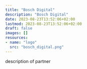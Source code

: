 ```yaml
---
title: "Bosch Digital"
description: "Bosch Digital"
date: 2023-08-23T13:52:06+02:00
lastmod: 2023-08-23T13:52:06+02:00
draft: false
images: []
resources:
- name: "logo"
  src: "bosch_digital.png"
---
```

description of partner